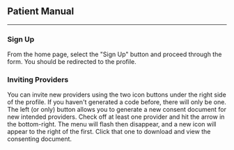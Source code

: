 ## Patient Manual ##
---
### Sign Up ###
From the home page, select the "Sign Up" button and proceed through the form. You should be redirected to the profile.

### Inviting Providers ###
You can invite new providers using the two icon buttons under the right side of the profile. If you haven't generated a code before, there will only be one. The left (or only) button allows you to generate a new consent document for new intended providers. Check off at least one provider and hit the arrow in the bottom-right. The menu will flash then disappear, and a new icon will appear to the right of the first. Click that one to download and view the consenting document. 